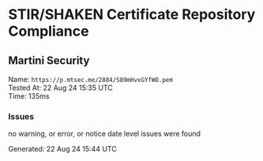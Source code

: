 # STIR/SHAKEN Certificate Repository Compliance

## Martini Security

Name: `https://p.mtsec.me/2884/S89mHvxGYfWO.pem`\
Tested At: 22 Aug 24 15:35 UTC\
Time: 135ms

### Issues

no warning, or error, or notice date level issues were found

Generated: 22 Aug 24 15:44 UTC
